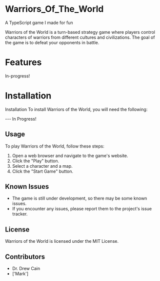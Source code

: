 # Warriors_Of_The_World
 A TypeScript game I made for fun
<!-- DESCRIPTION -->
Warriors of the World is a turn-based strategy game where players control characters of warriors from different cultures and civilizations. The goal of the game is to defeat your opponents in battle.

# Features
<!-- FEATURES-->
In-progress!
# Installation
<!-- Installation Guide-->

Installation
To install Warriors of the World, you will need the following:

--- In Progress!

## Usage

To play Warriors of the World, follow these steps:

1. Open a web browser and navigate to the game's website.
2. Click the "Play" button.
3. Select a character and a map.
4. Click the "Start Game" button.

## Known Issues

* The game is still under development, so there may be some known issues.
* If you encounter any issues, please report them to the project's issue tracker.

## License

Warriors of the World is licensed under the MIT License.

## Contributors

* Dr. Drew Cain
* ['Mark']